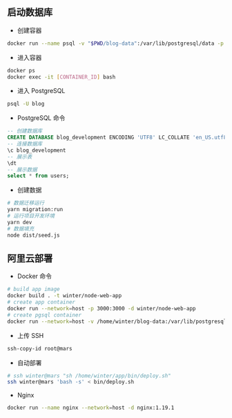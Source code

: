 ## 启动数据库

- 创建容器

```bash
docker run --name psql -v "$PWD/blog-data":/var/lib/postgresql/data -p 5432:5432 -e POSTGRES_USER=blog -e POSTGRES_HOST_AUTH_METHOD=trust -e POSTGRES_DB=blog_development -d postgres:12.2
```

- 进入容器

```bash
docker ps
docker exec -it [CONTAINER_ID] bash
```

- 进入 PostgreSQL

```bash
psql -U blog
```

- PostgreSQL 命令

```sql
-- 创建数据库
CREATE DATABASE blog_development ENCODING 'UTF8' LC_COLLATE 'en_US.utf8' LC_CTYPE 'en_US.utf8';
-- 连接数据库
\c blog_development
-- 展示表
\dt
-- 展示数据
select * from users;
```

- 创建数据

```bash
# 数据迁移运行
yarn migration:run
# 运行项目开发环境
yarn dev
# 数据填充
node dist/seed.js
```

## 阿里云部署

- Docker 命令

```bash
# build app image
docker build . -t winter/node-web-app
# create app container
docker run --network=host -p 3000:3000 -d winter/node-web-app
# create pgsql container
docker run --network=host -v /home/winter/blog-data:/var/lib/postgresql/data -p 5432:5432 -e POSTGRES_USER=blog -e POSTGRES_HOST_AUTH_METHOD=trust -e POSTGRES_DB=blog_development -d postgres:12.2
```

- 上传 SSH

```bash
ssh-copy-id root@mars
```

- 自动部署

```bash
# ssh winter@mars "sh /home/winter/app/bin/deploy.sh"
ssh winter@mars 'bash -s' < bin/deploy.sh
```

- Nginx

```bash 
docker run --name nginx --network=host -d nginx:1.19.1
```